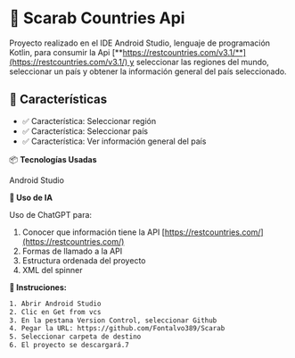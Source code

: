 # 📌 Scarab Countries Api

Proyecto realizado en el IDE Android Studio, lenguaje de programación Kotlin, para consumir la Api [**https://restcountries.com/v3.1/**](https://restcountries.com/v3.1/) y seleccionar las regiones del mundo, seleccionar un país y obtener la información general del país seleccionado.

## 🚀 Características

- ✅ Característica: Seleccionar región
- ✅ Característica: Seleccionar país
- ✅ Característica: Ver información general del país

📦 **Tecnologías Usadas**

Android Studio

**📄 Uso de IA**

Uso de ChatGPT para:

1. Conocer que información tiene la API [https://restcountries.com/](https://restcountries.com/)
2. Formas de llamado a la API
3. Estructura ordenada del proyecto
4. XML del spinner

**📂 Instruciones:**

```bash
1. Abrir Android Studio
2. Clic en Get from vcs
3. En la pestana Version Control, seleccionar Github
4. Pegar la URL: https://github.com/Fontalvo389/Scarab
5. Seleccionar carpeta de destino
6. El proyecto se descargará.7

```
